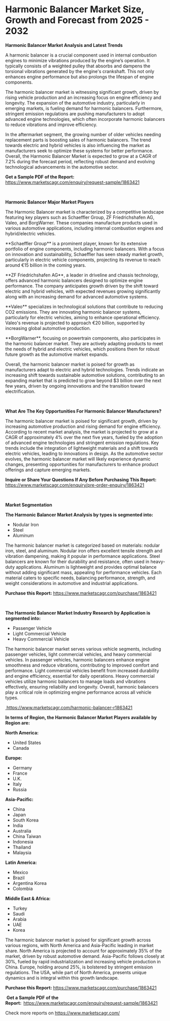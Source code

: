 <p><h1>Harmonic Balancer Market Size, Growth and Forecast from 2025 - 2032</h1></p><p><strong>Harmonic Balancer Market Analysis and Latest Trends</strong></p>
<p><p>A harmonic balancer is a crucial component used in internal combustion engines to minimize vibrations produced by the engine’s operation. It typically consists of a weighted pulley that absorbs and dampens the torsional vibrations generated by the engine's crankshaft. This not only enhances engine performance but also prolongs the lifespan of engine components. </p><p>The harmonic balancer market is witnessing significant growth, driven by rising vehicle production and an increasing focus on engine efficiency and longevity. The expansion of the automotive industry, particularly in emerging markets, is fueling demand for harmonic balancers. Furthermore, stringent emission regulations are pushing manufacturers to adopt advanced engine technologies, which often incorporate harmonic balancers to reduce vibrations and improve efficiency.</p><p>In the aftermarket segment, the growing number of older vehicles needing replacement parts is boosting sales of harmonic balancers. The trend towards electric and hybrid vehicles is also influencing the market as manufacturers seek to optimize these systems for better performance. Overall, the Harmonic Balancer Market is expected to grow at a CAGR of 7.2% during the forecast period, reflecting robust demand and evolving technological advancements in the automotive sector.</p></p>
<p><strong>Get a Sample PDF of the Report:&nbsp;</strong> <a href="https://www.marketscagr.com/enquiry/request-sample/1863421?utm_campaign=3501&utm_medium=2&utm_source=Github&utm_content=ia&utm_term=30032025&utm_id=harmonic-balancer">https://www.marketscagr.com/enquiry/request-sample/1863421</a></p>
<p>&nbsp;</p>
<p><strong>Harmonic Balancer Major Market Players</strong></p>
<p><p>The Harmonic Balancer market is characterized by a competitive landscape featuring key players such as Schaeffler Group, ZF Friedrichshafen AG, Valeo, and BorgWarner. These companies manufacture products used in various automotive applications, including internal combustion engines and hybrid/electric vehicles.</p><p>**Schaeffler Group** is a prominent player, known for its extensive portfolio of engine components, including harmonic balancers. With a focus on innovation and sustainability, Schaeffler has seen steady market growth, particularly in electric vehicle components, projecting its revenue to reach around €15 billion in the coming years.</p><p>**ZF Friedrichshafen AG**, a leader in driveline and chassis technology, offers advanced harmonic balancers designed to optimize engine performance. The company anticipates growth driven by the shift toward electric and hybrid vehicles, with expected revenues growing significantly along with an increasing demand for advanced automotive systems.</p><p>**Valeo** specializes in technological solutions that contribute to reducing CO2 emissions. They are innovating harmonic balancer systems, particularly for electric vehicles, aiming to enhance operational efficiency. Valeo's revenue is projected to approach €20 billion, supported by increasing global automotive production.</p><p>**BorgWarner**, focusing on powertrain components, also participates in the harmonic balancer market. They are actively adapting products to meet the needs of hybrid and electric vehicles, which positions them for robust future growth as the automotive market expands.</p><p>Overall, the harmonic balancer market is poised for growth as manufacturers adapt to electric and hybrid technologies. Trends indicate an increasing shift towards sustainable automotive solutions, contributing to an expanding market that is predicted to grow beyond $3 billion over the next few years, driven by ongoing innovations and the transition toward electrification.</p></p>
<p>&nbsp;</p>
<p><strong>What Are The Key Opportunities For Harmonic Balancer Manufacturers?</strong></p>
<p><p>The harmonic balancer market is poised for significant growth, driven by increasing automotive production and rising demand for engine efficiency. According to recent market analysis, the market is projected to grow at a CAGR of approximately 4% over the next five years, fueled by the adoption of advanced engine technologies and stringent emission regulations. Key trends include the integration of lightweight materials and a shift towards electric vehicles, leading to innovations in design. As the automotive sector evolves, the harmonic balancer market will likely experience dynamic changes, presenting opportunities for manufacturers to enhance product offerings and capture emerging markets.</p></p>
<p><strong>Inquire or Share Your Questions If Any Before Purchasing This Report:</strong> <a href="https://www.marketscagr.com/enquiry/pre-order-enquiry/1863421?utm_campaign=3501&utm_medium=2&utm_source=Github&utm_content=ia&utm_term=30032025&utm_id=harmonic-balancer">https://www.marketscagr.com/enquiry/pre-order-enquiry/1863421</a></p>
<p>&nbsp;</p>
<p><strong>Market Segmentation</strong></p>
<p><strong>The Harmonic Balancer Market Analysis by types is segmented into:</strong></p>
<p><ul><li>Nodular Iron</li><li>Steel</li><li>Aluminum</li></ul></p>
<p><p>The harmonic balancer market is categorized based on materials: nodular iron, steel, and aluminum. Nodular iron offers excellent tensile strength and vibration dampening, making it popular in performance applications. Steel balancers are known for their durability and resistance, often used in heavy-duty applications. Aluminum is lightweight and provides optimal balance without adding significant mass, appealing for performance vehicles. Each material caters to specific needs, balancing performance, strength, and weight considerations in automotive and industrial applications.</p></p>
<p><strong>Purchase this Report:&nbsp;</strong><a href="https://www.marketscagr.com/purchase/1863421?utm_campaign=3501&utm_medium=2&utm_source=Github&utm_content=ia&utm_term=30032025&utm_id=harmonic-balancer">https://www.marketscagr.com/purchase/1863421</a></p>
<p>&nbsp;</p>
<p><strong>The Harmonic Balancer Market Industry Research by Application is segmented into:</strong></p>
<p><ul><li>Passenger Vehicle</li><li>Light Commercial Vehicle</li><li>Heavy Commercial Vehicle</li></ul></p>
<p><p>The harmonic balancer market serves various vehicle segments, including passenger vehicles, light commercial vehicles, and heavy commercial vehicles. In passenger vehicles, harmonic balancers enhance engine smoothness and reduce vibrations, contributing to improved comfort and performance. Light commercial vehicles benefit from increased durability and engine efficiency, essential for daily operations. Heavy commercial vehicles utilize harmonic balancers to manage loads and vibrations effectively, ensuring reliability and longevity. Overall, harmonic balancers play a critical role in optimizing engine performance across all vehicle types.</p></p>
<p><a href="https://www.marketscagr.com/harmonic-balancer-r1863421?utm_campaign=3501&utm_medium=2&utm_source=Github&utm_content=ia&utm_term=30032025&utm_id=harmonic-balancer">&nbsp;https://www.marketscagr.com/harmonic-balancer-r1863421</a></p>
<p><strong>In terms of Region, the Harmonic Balancer Market Players available by Region are:</strong></p>
<p>
    <p> <strong> North America: </strong>
        <ul>
            <li>United States</li>
            <li>Canada</li>
        </ul>
        </p> 
    <p> <strong> Europe: </strong>
        <ul>
            <li>Germany</li>
            <li>France</li>
            <li>U.K.</li>
            <li>Italy</li>
            <li>Russia</li>
        </ul>
        </p> 
    <p> <strong> Asia-Pacific: </strong>
        <ul>
            <li>China</li>
            <li>Japan</li>
            <li>South Korea</li>
            <li>India</li>
            <li>Australia</li>
            <li>China Taiwan</li>
            <li>Indonesia</li>
            <li>Thailand</li>
            <li>Malaysia</li>
        </ul>
        </p> 
    <p> <strong> Latin America: </strong>
        <ul>
            <li>Mexico</li>
            <li>Brazil</li>
            <li>Argentina Korea</li>
            <li>Colombia</li>
        </ul>
        </p> 
    <p> <strong> Middle East & Africa: </strong>
        <ul>
            <li>Turkey</li>
            <li>Saudi</li>
            <li>Arabia</li>
            <li>UAE</li>
            <li>Korea</li>
        </ul>
    </p>
    </p>
<p><p>The harmonic balancer market is poised for significant growth across various regions, with North America and Asia-Pacific leading in market share. North America is projected to account for approximately 35% of the market, driven by robust automotive demand. Asia-Pacific follows closely at 30%, fueled by rapid industrialization and increasing vehicle production in China. Europe, holding around 25%, is bolstered by stringent emission regulations. The USA, while part of North America, presents unique dynamics and is integral within this growth landscape.</p></p>
<p><strong>Purchase this Report: </strong><a href="https://www.marketscagr.com/purchase/1863421?utm_campaign=3501&utm_medium=2&utm_source=Github&utm_content=ia&utm_term=30032025&utm_id=harmonic-balancer">https://www.marketscagr.com/purchase/1863421</a></p>
<p>&nbsp;<strong>Get a Sample PDF of the Report:&nbsp;&nbsp;</strong><a href="https://www.marketscagr.com/enquiry/request-sample/1863421?utm_campaign=3501&utm_medium=2&utm_source=Github&utm_content=ia&utm_term=30032025&utm_id=harmonic-balancer">https://www.marketscagr.com/enquiry/request-sample/1863421</a></p>
<p><strong></strong></p>
<p>Check more reports on <a href="https://www.marketscagr.com/?utm_campaign=3501&utm_medium=2&utm_source=Github&utm_content=ia&utm_term=30032025&utm_id=harmonic-balancer">https://www.marketscagr.com/</a></p>